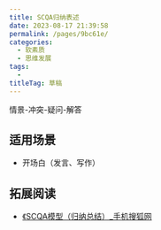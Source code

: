 ```yaml
---
title: SCQA归纳表述
date: 2023-08-17 21:39:58
permalink: /pages/9bc61e/
categories: 
  - 软素质
  - 思维发展
tags: 
  - 
titleTag: 草稿
---
```

情景-冲突-疑问-解答

## 适用场景
- 开场白（发言、写作）

## 拓展阅读

- [《SCQA模型（归纳总结）_手机搜狐网](https://m.sohu.com/a/469898519_121123997)